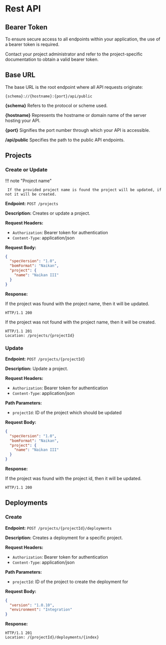 # Rest API

## Bearer Token

To ensure secure access to all endpoints within your application, the use of a bearer token is required.

Contact your project administrator and refer to the project-specific documentation to obtain a valid bearer token.

## Base URL

The base URL is the root endpoint where all API requests originate:

`{schema}://{hostname}:{port}/api/public`

**{schema}** Refers to the protocol or scheme used.

**{hostname}** Represents the hostname or domain name of the server hosting your API.

**{port}** Signifies the port number through which your API is accessible.

**/api/public** Specifies the path to the public API endpoints.

## **Projects**

### Create or Update

!!! note "Project name"

     If the provided project name is found the project will be updated, if not it will be created.

**Endpoint:** `POST /projects`

**Description:** Creates or update a project.

**Request Headers:**

- `Authorization`: Bearer token for authentication
- `Content-Type`: application/json

**Request Body:**

```json
{
  "specVersion": "1.0",
  "bomFormat": "Naikan",
  "project": {
    "name": "Naikan III"
  }
}
```

**Response:**

If the project was found with the project name, then it will be updated.

``` title="HTTP Status: 200 (Ok)"
HTTP/1.1 200
```

If the project was not found with the project name, then it will be created.

``` title="HTTP Status: 201 (Created)"
HTTP/1.1 201
Location: /projects/{projectId}
```

### Update

**Endpoint:** `POST /projects/{projectId}`

**Description:** Update a project.

**Request Headers:**

- `Authorization`: Bearer token for authentication
- `Content-Type`: application/json

**Path Parameters:**

- `projectId`: ID of the project which should be updated

**Request Body:**

```json
{
  "specVersion": "1.0",
  "bomFormat": "Naikan",
  "project": {
    "name": "Naikan III"
  }
}
```

**Response:**

If the project was found with the project id, then it will be updated.

``` title="HTTP Status: 200 (Ok)"
HTTP/1.1 200
```

## **Deployments**

### Create

**Endpoint:** `POST /projects/{projectId}/deployments`

**Description:** Creates a deployment for a specific project.

**Request Headers:**

- `Authorization`: Bearer token for authentication
- `Content-Type`: application/json

**Path Parameters:**

- `projectId`: ID of the project to create the deployment for

**Request Body:**

```json
{
  "version": "1.0.10",
  "environment": "Integration"
}
```

**Response:**

``` title="HTTP Status: 201 (Created)"
HTTP/1.1 201
Location: /{projectId}/deployments/{index}
```
